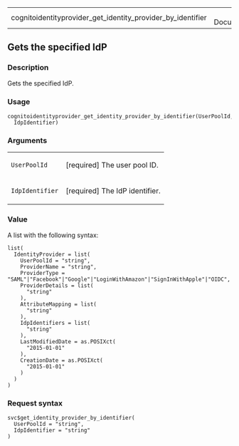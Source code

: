 <table style="width: 100%;">
<tbody>
<tr class="odd">
<td>cognitoidentityprovider_get_identity_provider_by_identifier</td>
<td style="text-align: right;">R Documentation</td>
</tr>
</tbody>
</table>

## Gets the specified IdP

### Description

Gets the specified IdP.

### Usage

    cognitoidentityprovider_get_identity_provider_by_identifier(UserPoolId,
      IdpIdentifier)

### Arguments

<table>
<colgroup>
<col style="width: 35%" />
<col style="width: 65%" />
</colgroup>
<tbody>
<tr class="odd">
<td><code
id="cognitoidentityprovider_get_identity_provider_by_identifier_:_UserPoolId">UserPoolId</code></td>
<td><p>[required] The user pool ID.</p></td>
</tr>
<tr class="even">
<td><code
id="cognitoidentityprovider_get_identity_provider_by_identifier_:_IdpIdentifier">IdpIdentifier</code></td>
<td><p>[required] The IdP identifier.</p></td>
</tr>
</tbody>
</table>

### Value

A list with the following syntax:

    list(
      IdentityProvider = list(
        UserPoolId = "string",
        ProviderName = "string",
        ProviderType = "SAML"|"Facebook"|"Google"|"LoginWithAmazon"|"SignInWithApple"|"OIDC",
        ProviderDetails = list(
          "string"
        ),
        AttributeMapping = list(
          "string"
        ),
        IdpIdentifiers = list(
          "string"
        ),
        LastModifiedDate = as.POSIXct(
          "2015-01-01"
        ),
        CreationDate = as.POSIXct(
          "2015-01-01"
        )
      )
    )

### Request syntax

    svc$get_identity_provider_by_identifier(
      UserPoolId = "string",
      IdpIdentifier = "string"
    )
